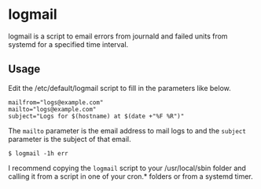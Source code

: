 logmail
=======

logmail is a script to email errors from journald and failed units from systemd for a specified time interval.


Usage
-----

Edit the /etc/default/logmail script to fill in the parameters like below.

```
mailfrom="logs@example.com"
mailto="logs@example.com"
subject="Logs for $(hostname) at $(date +"%F %R")"
```

The `mailto` parameter is the email address to mail logs to and the `subject` parameter is the subject of that email.

```
$ logmail -1h err
```

I recommend copying the `logmail` script to your /usr/local/sbin folder and calling it from a script in one of your cron.\* folders or from a systemd timer.
